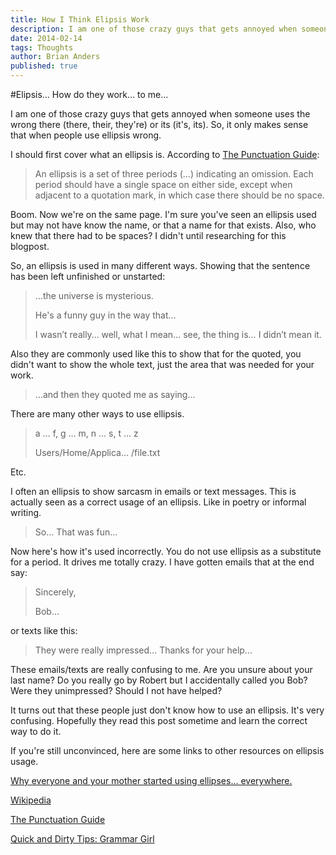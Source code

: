 ```yaml
---
title: How I Think Elipsis Work
description: I am one of those crazy guys that gets annoyed when someone uses the wrong there (there, their, they're) or its (it's, its). So, it only makes sense that when people use ellipsis wrong.
date: 2014-02-14
tags: Thoughts
author: Brian Anders
published: true
---
```


#Elipsis&hellip; How do they work&hellip; to me&hellip;

I am one of those crazy guys that gets annoyed when someone uses the wrong there (there, their, they're) or its (it's, its). So, it only makes sense that when people use ellipsis wrong.

I should first cover what an ellipsis is. According to [The Punctuation Guide](http://www.thepunctuationguide.com/ellipses.html):

> An ellipsis is a set of three periods (&hellip;) indicating an omission. Each period should have a single space on either side, except when adjacent to a quotation mark, in which case there should be no space.

Boom. Now we're on the same page. I'm sure you've seen an ellipsis used but may not have know the name, or that a name for that exists. Also, who knew that there had to be spaces? I didn't until researching for this blogpost.

So, an ellipsis is used in many different ways. Showing that the sentence has been left unfinished or unstarted:

>&hellip;the universe is mysterious.
>
> He's a funny guy in the way that&hellip;
>
> I wasn’t really&hellip; well, what I mean&hellip; see, the thing is&hellip; I didn’t mean it.

Also they are commonly used like this to show that for the quoted, you didn't want to show the whole text, just the area that was needed for your work.

>&hellip;and then they quoted me as saying&hellip;

There are many other ways to use ellipsis.

> a &hellip; f, g &hellip; m, n &hellip; s, t &hellip; z
>
> Users/Home/Applica&hellip; /file.txt

Etc.

I often an ellipsis to show sarcasm in emails or text messages. This is actually seen as a correct usage of an ellipsis. Like in poetry or informal writing.

> So&hellip; That was fun&hellip;

Now here's how it's used incorrectly. You do not use ellipsis as a substitute for a period. It drives me totally crazy. I have gotten emails that at the end say:

> Sincerely,
>
> Bob&hellip;

or texts like this:

> They were really impressed&hellip; Thanks for your help&hellip;

These emails/texts are really confusing to me. Are you unsure about your last name? Do you really go by Robert but I accidentally called you Bob? Were they unimpressed? Should I not have helped?

It turns out that these people just don't know how to use an ellipsis. It's very confusing. Hopefully they read this post sometime and learn the correct way to do it.

If you're still unconvinced, here are some links to other resources on ellipsis usage.

[Why everyone and your mother started using ellipses&hellip; everywhere.](http://www.slate.com/articles/life/the_good_word/2013/07/ellipses_why_so_common_what_are_they_really_for.html)

[Wikipedia](http://en.wikipedia.org/wiki/Ellipsis)

[The Punctuation Guide](http://www.thepunctuationguide.com/ellipses.html)

[Quick and Dirty Tips: Grammar Girl](http://www.quickanddirtytips.com/education/grammar/ellipses)
